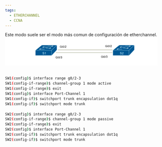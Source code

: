 ```yaml
---
tags:
  - ETHERCHANNEL
  - CCNA
---
```



Este modo suele ser el modo más comun de configuración de etherchannel.
![](_anexos_/Screenshot%20from%202024-01-04%2018-23-03.png)

``` bash

SW1(config)$ interface range g0/2-3
SW1(config-if-range)$ channel-group 1 mode active      
SW1(config-if-range)$ exit
SW1(config)$ interface Port-Channel 1
SW1(config-if)$ switchport trunk encapsulation dot1q
SW1(config-if)$ switchport mode trunk

SW2(config)$ interface range g0/2-3
SW2(config-if-range)$ channel-group 1 mode passive      
SW2(config-if-range)$ exit
SW2(config)$ interface Port-Channel 1
SW2(config-if)$ switchport trunk encapsulation dot1q
SW2(config-if)$ switchport mode trunk
```